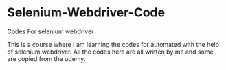 # Selenium-Webdriver-Code
Codes For selenium webdriver

This is a course where I am learning the codes for automated with the help of selenium webdriver. 
All the codes here are all written by me and some are copied from the udemy. 
